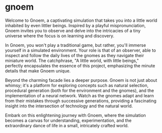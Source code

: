 # gnoem
Welcome to Gnoem, a captivating simulation that takes you into a little world inhabited by even littler beings. Inspired by a playful mispronunciation, Gnoem invites you to observe and delve into the intricacies of a tiny universe where the focus is on learning and discovery.

In Gnoem, you won't play a traditional game, but rather, you'll immerse yourself in a simulated environment. Your role is that of an observer, able to inspect and follow the daily lives of the gnomes as they navigate their miniature world. The catchphrase, "A little world, with little beings," perfectly encapsulates the essence of this project, emphasizing the minute details that make Gnoem unique.

Beyond the charming facade lies a deeper purpose. Gnoem is not just about whimsy; it's a platform for exploring concepts such as natural selection, procedural generation (both for the environment and the gnomes), and the implementation of a neural network. Watch as the gnomes adapt and learn from their mistakes through successive generations, providing a fascinating insight into the intersection of technology and the natural world.

Embark on this enlightening journey with Gnoem, where the simulation becomes a canvas for understanding, experimentation, and the extraordinary dance of life in a small, intricately crafted world.
